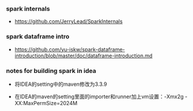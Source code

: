### spark internals

* https://github.com/JerryLead/SparkInternals

### spark dataframe intro 

* https://github.com/yu-iskw/spark-dataframe-introduction/blob/master/doc/dataframe-introduction.md

### notes for building spark in idea

* 将IDEA的setting中的maven修改为3.3.9

* 在IDEA的maven的setting里面的importer和runner加上vm设置：-Xmx2g -XX:MaxPermSize=2024M
